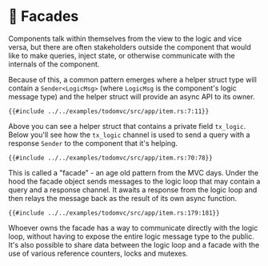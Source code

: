# 🏢 Facades

Components talk within themselves from the view to the logic and vice versa, but there
are often stakeholders outside the component that would like to make queries, inject state,
or otherwise communicate with the internals of the component.

Because of this, a common pattern emerges where a helper struct type will contain a `Sender<LogicMsg>`
(where `LogicMsg` is the component's logic message type) and the helper struct will provide an async
API to its owner.

```rust, ignore
{{#include ../../examples/todomvc/src/app/item.rs:7:11}}
```

Above you can see a helper struct that contains a private field `tx_logic`. Below you'll see how
the `tx_logic` channel is used to send a query with a response `Sender` to the component that it's
helping.

```rust, ignore
{{#include ../../examples/todomvc/src/app/item.rs:70:78}}
```

This is called a "facade" - an age old pattern from the MVC days. Under the hood the facade
object sends messages to the logic loop that may contain a query and a response channel.
It awaits a response from the logic loop and then relays the message back as the result
of its own async function.

```rust, ignore
{{#include ../../examples/todomvc/src/app/item.rs:179:181}}
```

Whoever owns the facade has a way to communicate directly with the logic loop, without having
to expose the entire logic message type to the public. It's also possible to share data between
the logic loop and a facade with the use of various reference counters, locks and mutexes.
